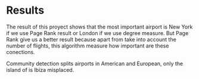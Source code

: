 # Results

The result of this proyect shows that the most important airport is New York if we use Page Rank result or London if we use degree measure.
But Page Rank give us a better result because apart from take into account the number of flights, this algorithm measure how important are 
these conections.

Community detection splits airports in American and European, only the island of is Ibiza misplaced.
